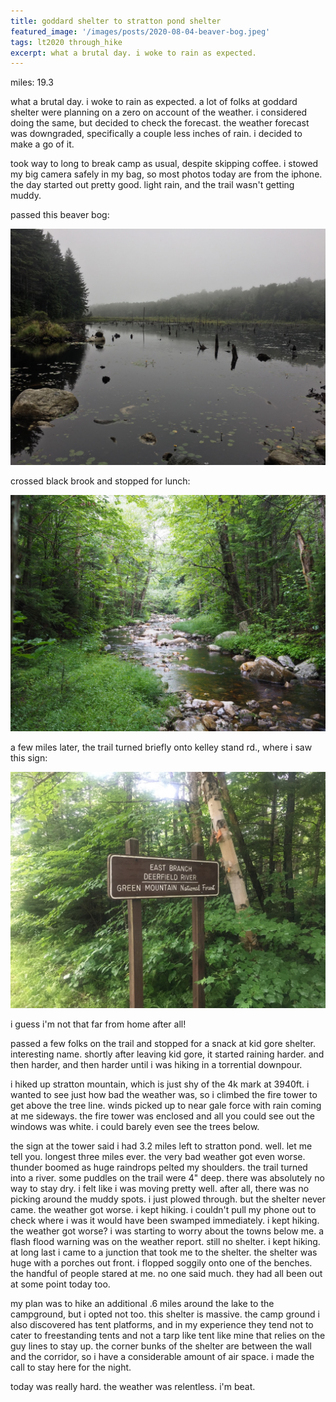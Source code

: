 ```yaml
---
title: goddard shelter to stratton pond shelter
featured_image: '/images/posts/2020-08-04-beaver-bog.jpeg'
tags: lt2020 through_hike
excerpt: what a brutal day. i woke to rain as expected.
---
```


miles: 19.3

what a brutal day. i woke to rain as expected. a lot of folks at goddard shelter were planning on a zero on account of the weather. i considered doing the same, but decided to check the forecast. the weather forecast was downgraded, specifically a couple less inches of rain. i decided to make a go of it.

took way to long to break camp as usual, despite skipping coffee. i stowed my big camera safely in my bag, so most photos today are from the iphone. the day started out pretty good. light rain, and the trail wasn't getting muddy.

passed this beaver bog:

![beaver bog](/images/posts/2020-08-04-beaver-bog.jpeg)

crossed black brook and stopped for lunch:

![black brook](/images/posts/2020-08-04-black-brook.jpeg)

a few miles later, the trail turned briefly onto kelley stand rd., where i saw this sign:

![deerfield river](/images/posts/2020-08-04-deerfield-river.jpeg)

i guess i'm not that far from home after all!

passed a few folks on the trail and stopped for a snack at kid gore shelter. interesting name. shortly after leaving kid gore, it started raining harder. and then harder, and then harder until i was hiking in a torrential downpour.

i hiked up stratton mountain, which is just shy of the 4k mark at 3940ft. i wanted to see just how bad the weather was, so i climbed the fire tower to get above the tree line. winds picked up to near gale force with rain coming at me sideways. the fire tower was enclosed and all you could see out the windows was white. i could barely even see the trees below.

the sign at the tower said i had 3.2 miles left to stratton pond. well. let me tell you. longest three miles ever. the very bad weather got even worse. thunder boomed as huge raindrops pelted my shoulders. the trail turned into a river. some puddles on the trail were 4" deep.  there was absolutely no way to stay dry. i felt like i was moving pretty well. after all, there was no picking around the muddy spots. i just plowed through. but the shelter never came. the weather got worse. i kept hiking. i couldn't pull my phone out to check where i was it would have been swamped immediately. i kept hiking. the weather got worse? i was starting to worry about the towns below me. a flash flood warning was on the weather report. still no shelter. i kept hiking. at long last i came to a junction that took me to the shelter. the shelter was huge with a porches out front. i flopped soggily onto one of the benches. the handful of people stared at me. no one said much. they had all been out at some point today too.

my plan was to hike an additional .6 miles around the lake to the campground, but i opted not too. this shelter is massive. the camp ground i also discovered has tent platforms, and in my experience they tend not to cater to freestanding tents and not a tarp like tent like mine that relies on the guy lines to stay up. the corner bunks of the shelter are between the wall and the corridor, so i have a considerable amount of air space. i made the call to stay here for the night.

today was really hard. the weather was relentless. i'm beat.
